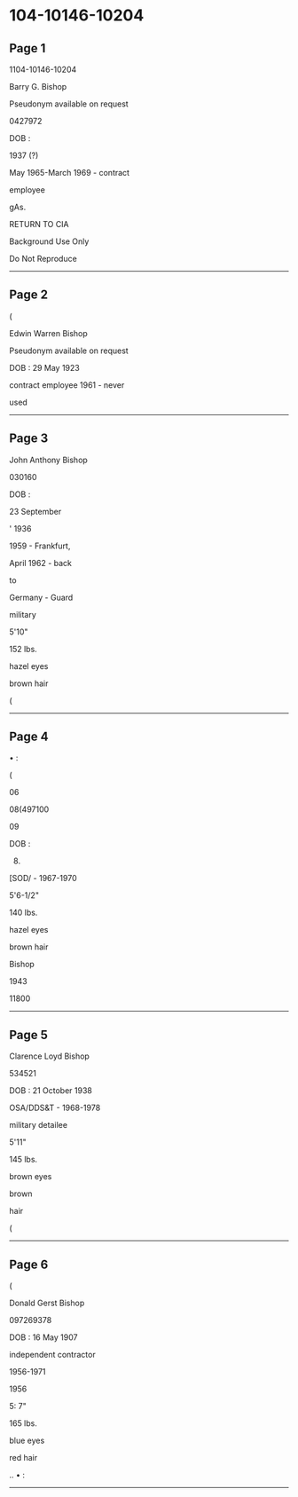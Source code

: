 # 104-10146-10204

## Page 1

1104-10146-10204

Barry G. Bishop

Pseudonym available on request

0427972

DOB :

1937 (?)

May 1965-March 1969 - contract

employee

gAs.

RETURN TO CIA

Background Use Only

Do Not Reproduce

---

## Page 2

(

Edwin Warren Bishop

Pseudonym available on request

DOB : 29 May 1923

contract employee 1961 - never

used

---

## Page 3

John Anthony Bishop

030160

DOB :

23 September

' 1936

1959 - Frankfurt,

April 1962 - back

to

Germany - Guard

military

5'10"

152 lbs.

hazel eyes

brown hair

(

---

## Page 4

• :

(

06

08(497100

09

DOB :

08.

[SOD/ - 1967-1970

5'6-1/2"

140 lbs.

hazel eyes

brown hair

Bishop

1943

11800

---

## Page 5

Clarence Loyd Bishop

534521

DOB : 21 October 1938

OSA/DDS&T - 1968-1978

military detailee

5'11"

145 lbs.

brown eyes

brown

hair

(

---

## Page 6

(

Donald Gerst Bishop

097269378

DOB : 16 May 1907

independent contractor

1956-1971

1956

5: 7"

165 lbs.

blue eyes

red hair

.. • :

---

